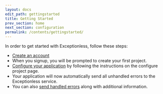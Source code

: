 ```yaml
---
layout: docs
edit_path: gettingstarted
title: Getting Started
prev_section: home
next_section: configuration
permalink: /contents/gettingstarted/
---
```


In order to get started with Exceptionless, follow these steps:

* [Create an account](https://app.exceptionless.com/signup)
* When you signup, you will be prompted to create your first project.
* [Configure your application](https://app.exceptionless.com/project/configure) by following the instructions on the configure project page.
* Your application will now automatically send all unhandled errors to the Exceptionless service.
* You can also [send handled errors](sendingerrors) along with additional information.
